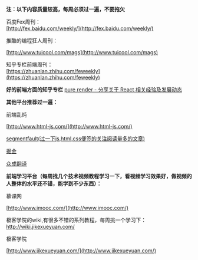 **注：以下内容质量较高，每周必须过一遍，不要拖欠**

百度Fex周刊：  
[http://fex.baidu.com/weekly/](http://fex.baidu.com/weekly/)

推酷的编程狂人周刊：

[http://www.tuicool.com/mags](http://www.tuicool.com/mags)

知乎专栏前端周刊：  
[https://zhuanlan.zhihu.com/feweekly](https://zhuanlan.zhihu.com/feweekly)

**好的前端方面的知乎专栏**
[pure render - 分享关于 React 相关经验及发展动态](https://zhuanlan.zhihu.com/purerender)



**其他平台推荐过一遍：**

前端乱炖

[http://www.html-js.com/](http://www.html-js.com/)

[segmentfault(过一下js,html,css便签的关注阅读量多的文章)](https://segmentfault.com/)

[掘金](https://juejin.im/)

[众成翻译
](http://www.zcfy.cc/)

**前端学习平台（每周找几个技术视频教程学习一下，看视频学习效果好，做视频的人整体的水平还不错，能学到不少东西）：**

慕课网

[http://www.imooc.com/](http://www.imooc.com/)

极客学院的wiki,有很多不错的系列教程，每周挑一个学习下：
[http://wiki.jikexueyuan.com/
](http://wiki.jikexueyuan.com/)

极客学院

[http://www.jikexueyuan.com/](http://www.jikexueyuan.com/)

